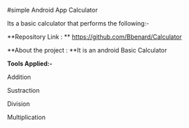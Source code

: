 #simple Android App Calculator

Its a basic calculator that performs the following:-

**Repository Link : ** https://github.com/Bbenard/Calculator

**About the project : **It is an android Basic Calculator

**Tools Applied:-**





Addition

Sustraction

Division
 
 Multiplication

 



